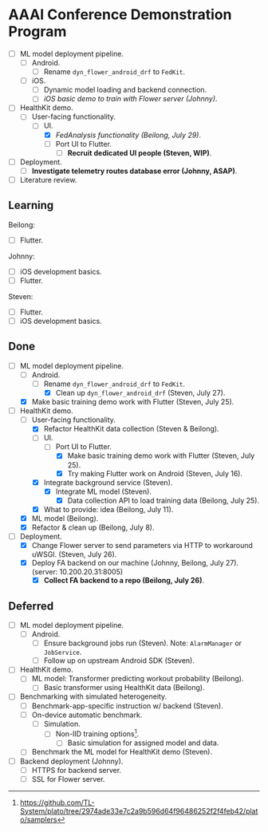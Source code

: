 # AAAI Conference Demonstration Program

- [ ] ML model deployment pipeline.
    - [ ] Android.
        - [ ] Rename `dyn_flower_android_drf` to `FedKit`.
    - [ ] iOS.
        - [ ] Dynamic model loading and backend connection.
        - [ ] *iOS basic demo to train with Flower server (Johnny)*.
- [ ] HealthKit demo.
    - [ ] User-facing functionality.
        - [ ] UI.
            - [x] *FedAnalysis functionality (Beilong, July 29)*.
            - [ ] Port UI to Flutter.
                - [ ] **Recruit dedicated UI people (Steven, WIP)**.
- [ ] Deployment.
    - [ ] **Investigate telemetry routes database error (Johnny, ASAP)**.
- [ ] Literature review.

## Learning

Beilong:

- [ ] Flutter.

Johnny:

- [ ] iOS development basics.
- [ ] Flutter.

Steven:

- [ ] Flutter.
- [ ] iOS development basics.

## Done

- [ ] ML model deployment pipeline.
    - [ ] Android.
        - [ ] Rename `dyn_flower_android_drf` to `FedKit`.
            - [x] Clean up `dyn_flower_android_drf` (Steven, July 27).
    - [x] Make basic training demo work with Flutter (Steven, July 25).
- [ ] HealthKit demo.
    - [ ] User-facing functionality.
        - [x] Refactor HealthKit data collection (Steven & Beilong).
        - [ ] UI.
            - [ ] Port UI to Flutter.
                - [x] Make basic training demo work with Flutter (Steven, July 25).
                - [x] Try making Flutter work on Android (Steven, July 16).
        - [x] Integrate background service (Steven).
            - [x] Integrate ML model (Steven).
                - [x] Data collection API to load training data
                    (Beilong, July 25).
        - [x] What to provide: idea (Beilong, July 11).
    - [x] ML model (Beilong).
    - [x] Refactor & clean up (Beilong, July 8).
- [ ] Deployment.
    - [x] Change Flower server to send parameters via HTTP to workaround uWSGI.
        (Steven, July 26).
    - [x] Deploy FA backend on our machine (Johnny, Beilong, July 27).
        (server: 10.200.20.31:8005)
        - [x] **Collect FA backend to a repo (Beilong, July 26)**.

## Deferred

- [ ] ML model deployment pipeline.
    - [ ] Android.
        - [ ] Ensure background jobs run (Steven).
            Note: `AlarmManager` or `JobService`.
        - [ ] Follow up on upstream Android SDK (Steven).
- [ ] HealthKit demo.
    - [ ] ML model: Transformer predicting workout probability (Beilong).
        - [ ] Basic transformer using HealthKit data (Beilong).
- [ ] Benchmarking with simulated heterogeneity.
    - [ ] Benchmark-app-specific instruction w/ backend (Steven).
    - [ ] On-device automatic benchmark.
        - [ ] Simulation.
            - [ ] Non-IID training options[^1].
                - [ ] Basic simulation for assigned model and data.
    - [ ] Benchmark the ML model for HealthKit demo (Steven).
- [ ] Backend deployment (Johnny).
    - [ ] HTTPS for backend server.
    - [ ] SSL for Flower server.

[^1]: <https://github.com/TL-System/plato/tree/2974ade33e7c2a9b596d64f96486252f2f4feb42/plato/samplers>
